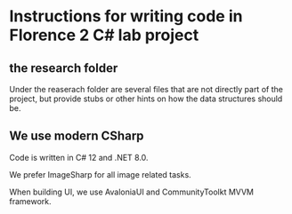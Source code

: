 # Instructions for writing code in Florence 2 C# lab project

## the research folder

Under the reaserach folder are several files that are not directly part of the project, but provide stubs or other hints on how the data structures should be.

## We use modern CSharp

Code is written in C# 12 and .NET 8.0.

We prefer ImageSharp for all image related tasks.

When building UI, we use AvaloniaUI and CommunityToolkt MVVM framework.